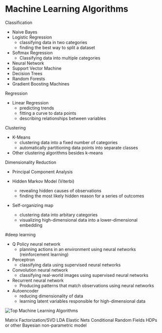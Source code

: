 <h1>Machine Learning Algorithms</h1>

Classification
 - Naive Bayes
 - Logistic Regression
    - classifying data in two categories
    - finding the best way to split a dataset
 - Softmax Regression
    - Classifying data into multiple categories
 - Neural Network
 - Support Vector Machine
 - Decision Trees
 - Random Forests
 - Gradient Boosting Machines

Regression
 - Linear Regression
    - predicting trends
    - fitting a curve to data points
    - describing relationships between variables

Clustering
 - K-Means
    - clustering data into a fixed number of categories
    - automatically partitioning data points into separate classes
 - Other clustering algorithms besides k-means

Dimensionality Reduction
 - Principal Component Analysis


 - Hidden Markov Model (Viterbi)
    - revealing hidden causes of observations
    - finding the most likely hidden reason for a series of outcomes

 - Self-organizing map
    - clustering data into arbitary categories
    - visualizing high-dimensional data into a lower-dimensional embedding


#deep learning
 - Q Policy neural network
    - planning actions in an environment using neural networks (reinforcement learning)
 - Perceptron
    - classifying data using supervised neural networks
 - Convolution neural network
    - classifying real-world images using supervised neural networks
 - Recurrent neural network
    - Producing patterns that match observations using neural networks
 - Autoencoder
    - reducing dimensionality of data
    - learning latent variables responsible for high-dimensional data


![Top Machine Learning Algorithms](https://pbs.twimg.com/media/DOnIsmCWAAA1baA.jpg)

Matrix Factorization/SVD
LDA
Elastic Nets
Conditional Random Fields
HDPs or other Bayesian non-parametric model
